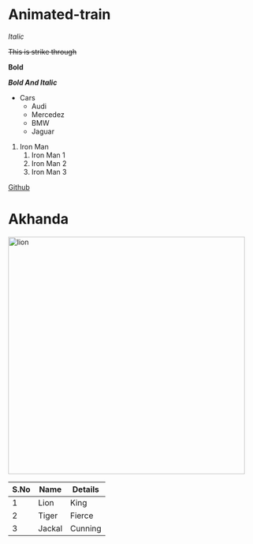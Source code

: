 # Animated-train

*Italic*

~~This is strike through~~

**Bold**

***Bold And Italic***
* Cars
  * Audi
  * Mercedez
  * BMW
  * Jaguar

1. Iron Man
      1. Iron Man 1
      2. Iron Man 2
      3. Iron Man 3

[Github](https://github.com/)

# Akhanda

<img src="https://cdn.pixabay.com/photo/2018/07/31/22/08/lion-3576045_960_720.jpg" alt=lion width="480">

S.No|Name|Details
----|----|-------
1|Lion|King
2|Tiger|Fierce
3|Jackal|Cunning 
